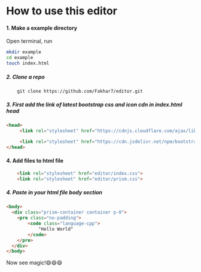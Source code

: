# How to use this editor

#### 1. Make a example directory
Open terminal, run

```bash
mkdir example
cd example
touch index.html
```

##### 2. Clone a repo

```shell
    git clone https://github.com/Fakhar7/editor.git
```

##### 3. First add the link of latest bootstrap css and icon cdn in index.html head

```html
<head>
     <link rel="stylesheet" href="https://cdnjs.cloudflare.com/ajax/libs/bootstrap/5.0.1/css/bootstrap.min.css" integrity="sha512-Ez0cGzNzHR1tYAv56860NLspgUGuQw16GiOOp/I2LuTmpSK9xDXlgJz3XN4cnpXWDmkNBKXR/VDMTCnAaEooxA==" crossorigin="anonymous" referrerpolicy="no-referrer" />

     <link rel="stylesheet" href="https://cdn.jsdelivr.net/npm/bootstrap-icons@1.11.1/font/bootstrap-icons.css">
</head>
```


#### 4. Add files to html file 

```html
    <link rel="stylesheet" href="editor/index.css">
    <link rel="stylesheet" href="editor/prism.css">
```

##### 4. Paste in your html file body section

```html
<body>
  <div class="prism-container container p-0">
    <pre class="no-padding">
        <code class="language-cpp">
            "Hello World"
        </code>
    </pre>
  </div>
</body>
```

Now see magic!😄😄😄
